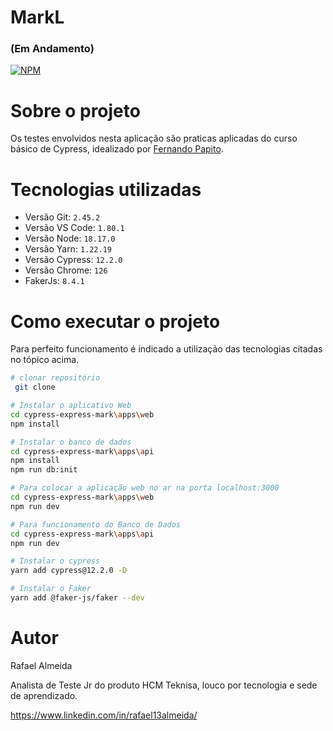 # MarkL 
### (Em Andamento)
[![NPM](https://img.shields.io/npm/l/react)](https://github.com/rafael13almeida/hacker-news/blob/main/LICENSE) 

# Sobre o projeto

Os testes envolvidos nesta aplicação são praticas aplicadas do curso básico de Cypress, idealizado por [Fernando Papito](https://www.udemy.com/course/cypress-express/ " Cypress Express").



# Tecnologias utilizadas

- Versão Git: ```2.45.2```
- Versão VS Code: ```1.80.1```
- Versão Node:  ```18.17.0```
- Versão Yarn: ```1.22.19```
- Versão Cypress: ```12.2.0```
- Versão Chrome: ```126```
- FakerJs: ```8.4.1```

# Como executar o projeto

 Para perfeito funcionamento é indicado a utilização das tecnologias citadas no tópico acima. 

```bash
# clonar repositório
 git clone

# Instalar o aplicativo Web
cd cypress-express-mark\apps\web
npm install

# Instalar o banco de dados
cd cypress-express-mark\apps\api
npm install
npm run db:init

# Para colocar a aplicação web no ar na porta localhost:3000
cd cypress-express-mark\apps\web
npm run dev

# Para funcionamento do Banco de Dados
cd cypress-express-mark\apps\api
npm run dev

# Instalar o cypress 
yarn add cypress@12.2.0 -D

# Instalar o Faker
yarn add @faker-js/faker --dev
```

# Autor

Rafael Almeida 

Analista de Teste Jr do produto HCM Teknisa, louco por tecnologia e sede de aprendizado. 

https://www.linkedin.com/in/rafael13almeida/